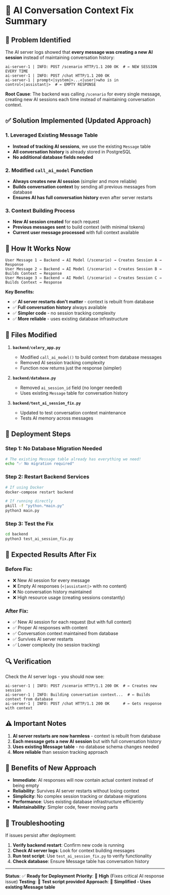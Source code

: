 # 🔧 AI Conversation Context Fix Summary

## 🚨 **Problem Identified**

The AI server logs showed that **every message was creating a new AI session** instead of maintaining conversation history:

```
ai-server-1 | INFO: POST /scenario HTTP/1.1 200 OK  # ← NEW SESSION EVERY TIME
ai-server-1 | INFO: POST /chat HTTP/1.1 200 OK
ai-server-1 | prompt<|system|>...<|user|>who is in control<|assistant|>  # ← EMPTY RESPONSE
```

**Root Cause**: The backend was calling `/scenario` for every single message, creating new AI sessions each time instead of maintaining conversation context.

## ✅ **Solution Implemented (Updated Approach)**

### 1. **Leveraged Existing Message Table**
- **Instead of tracking AI sessions**, we use the existing `Message` table
- **All conversation history** is already stored in PostgreSQL
- **No additional database fields needed**

### 2. **Modified `call_ai_model` Function**
- **Always creates new AI session** (simpler and more reliable)
- **Builds conversation context** by sending all previous messages from database
- **Ensures AI has full conversation history** even after server restarts

### 3. **Context Building Process**
- **New AI session created** for each request
- **Previous messages sent** to build context (with minimal tokens)
- **Current user message processed** with full context available

## 🔄 **How It Works Now**

```
User Message 1 → Backend → AI Model (/scenario) → Creates Session A → Response
User Message 2 → Backend → AI Model (/scenario) → Creates Session B → Builds Context → Response
User Message 3 → Backend → AI Model (/scenario) → Creates Session C → Builds Context → Response
```

**Key Benefits:**
- ✅ **AI server restarts don't matter** - context is rebuilt from database
- ✅ **Full conversation history** always available
- ✅ **Simpler code** - no session tracking complexity
- ✅ **More reliable** - uses existing database infrastructure

## 📁 **Files Modified**

1. **`backend/celery_app.py`**
   - Modified `call_ai_model()` to build context from database messages
   - Removed AI session tracking complexity
   - Function now returns just the response (simpler)

2. **`backend/database.py`**
   - Removed `ai_session_id` field (no longer needed)
   - Uses existing `Message` table for conversation history

3. **`backend/test_ai_session_fix.py`**
   - Updated to test conversation context maintenance
   - Tests AI memory across messages

## 🚀 **Deployment Steps**

### Step 1: No Database Migration Needed
```bash
# The existing Message table already has everything we need!
echo "✅ No migration required"
```

### Step 2: Restart Backend Services
```bash
# If using Docker
docker-compose restart backend

# If running directly
pkill -f "python.*main.py"
python3 main.py
```

### Step 3: Test the Fix
```bash
cd backend
python3 test_ai_session_fix.py
```

## 🧪 **Expected Results After Fix**

### **Before Fix:**
- ❌ New AI session for every message
- ❌ Empty AI responses (`<|assistant|>` with no content)
- ❌ No conversation history maintained
- ❌ High resource usage (creating sessions constantly)

### **After Fix:**
- ✅ New AI session for each request (but with full context)
- ✅ Proper AI responses with content
- ✅ Conversation context maintained from database
- ✅ Survives AI server restarts
- ✅ Lower complexity (no session tracking)

## 🔍 **Verification**

Check the AI server logs - you should now see:
```
ai-server-1 | INFO: POST /scenario HTTP/1.1 200 OK  # ← Creates new session
ai-server-1 | INFO: Building conversation context...  # ← Builds context from database
ai-server-1 | INFO: POST /chat HTTP/1.1 200 OK      # ← Gets response with context
```

## ⚠️ **Important Notes**

1. **AI server restarts are now harmless** - context is rebuilt from database
2. **Each message gets a new AI session** but with full conversation history
3. **Uses existing Message table** - no database schema changes needed
4. **More reliable** than session tracking approach

## 🎯 **Benefits of New Approach**

- **Immediate**: AI responses will now contain actual content instead of being empty
- **Reliability**: Survives AI server restarts without losing context
- **Simplicity**: No complex session tracking or database migrations
- **Performance**: Uses existing database infrastructure efficiently
- **Maintainability**: Simpler code, fewer moving parts

## 🔧 **Troubleshooting**

If issues persist after deployment:

1. **Verify backend restart**: Confirm new code is running
2. **Check AI server logs**: Look for context building messages
3. **Run test script**: Use `test_ai_session_fix.py` to verify functionality
4. **Check database**: Ensure Message table has conversation history

---

**Status**: ✅ **Ready for Deployment**
**Priority**: 🔴 **High** (Fixes critical AI response issue)
**Testing**: 🧪 **Test script provided**
**Approach**: 🎯 **Simplified - Uses existing Message table**

